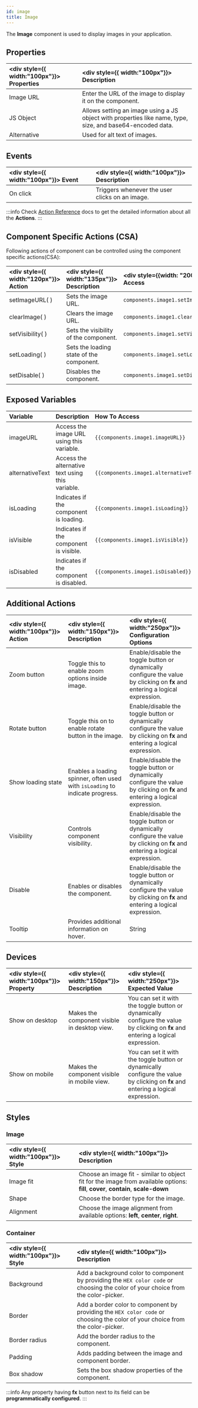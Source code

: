 ```yaml
---
id: image
title: Image
---
```


The **Image** component is used to display images in your application.

## Properties

| <div style={{ width:"100px"}}> Properties </div> | <div style={{ width:"100px"}}> Description </div>                                                         |
| :----------------------------------------------- | :-------------------------------------------------------------------------------------------------------- |
| Image URL                                        | Enter the URL of the image to display it on the component.                                                |
| JS Object                                        | Allows setting an image using a JS object with properties like name, type, size, and base64-encoded data. |
| Alternative                                      | Used for alt text of images.                                                                              |

## Events

| <div style={{ width:"100px"}}> Event </div> | <div style={{ width:"100px"}}> Description </div> |
| :------------------------------------------ | :------------------------------------------------ |
| On click                                    | Triggers whenever the user clicks on an image.    |

:::info
Check [Action Reference](/docs/actions/run-query) docs to get the detailed information about all the **Actions**.
:::

## Component Specific Actions (CSA)

Following actions of component can be controlled using the component specific actions(CSA):

| <div style={{ width:"120px"}}> Action </div> | <div style={{ width:"135px"}}> Description </div> | <div style={{width: "200px"}}> How To Access </div> |
| :------------------------------------------- | :------------------------------------------------ | :-------------------------------------------------- |
| setImageURL( )                               | Sets the image URL.                               | `components.image1.setImageURL`                     |
| clearImage( )                                | Clears the image URL.                             | `components.image1.clearImage`                      |
| setVisibility( )                             | Sets the visibility of the component.             | `components.image1.setVisibility(false)`            |
| setLoading( )                                | Sets the loading state of the component.          | `components.image1.setLoading(true)`                |
| setDisable( )                                | Disables the component.                           | `components.image1.setDisable(true)`                |

## Exposed Variables

| Variable        | Description                                      | How To Access                           |
| :-------------- | :----------------------------------------------- | :-------------------------------------- |
| imageURL        | Access the image URL using this variable.        | `{{components.image1.imageURL}}`        |
| alternativeText | Access the alternative text using this variable. | `{{components.image1.alternativeText}}` |
| isLoading       | Indicates if the component is loading.           | `{{components.image1.isLoading}}`       |
| isVisible       | Indicates if the component is visible.           | `{{components.image1.isVisible}}`       |
| isDisabled      | Indicates if the component is disabled.          | `{{components.image1.isDisabled}}`      |

## Additional Actions

| <div style={{ width:"100px"}}> Action </div> | <div style={{ width:"150px"}}> Description </div>                            | <div style={{ width:"250px"}}> Configuration Options </div>                                                                  |
| :------------------------------------------- | :--------------------------------------------------------------------------- | :--------------------------------------------------------------------------------------------------------------------------- |
| Zoom button                                  | Toggle this to enable zoom options inside image.                             | Enable/disable the toggle button or dynamically configure the value by clicking on **fx** and entering a logical expression. |
| Rotate button                                | Toggle this on to enable rotate button in the image.                         | Enable/disable the toggle button or dynamically configure the value by clicking on **fx** and entering a logical expression. |
| Show loading state                           | Enables a loading spinner, often used with `isLoading` to indicate progress. | Enable/disable the toggle button or dynamically configure the value by clicking on **fx** and entering a logical expression. |
| Visibility                                   | Controls component visibility.                                               | Enable/disable the toggle button or dynamically configure the value by clicking on **fx** and entering a logical expression. |
| Disable                                      | Enables or disables the component.                                           | Enable/disable the toggle button or dynamically configure the value by clicking on **fx** and entering a logical expression. |
| Tooltip                                      | Provides additional information on hover.                                    | String                                                                                                                       |

## Devices

| <div style={{ width:"100px"}}> Property </div> | <div style={{ width:"150px"}}> Description </div> | <div style={{ width:"250px"}}> Expected Value </div>                                                                              |
| :--------------------------------------------- | :------------------------------------------------ | :-------------------------------------------------------------------------------------------------------------------------------- |
| Show on desktop                                | Makes the component visible in desktop view.      | You can set it with the toggle button or dynamically configure the value by clicking on **fx** and entering a logical expression. |
| Show on mobile                                 | Makes the component visible in mobile view.       | You can set it with the toggle button or dynamically configure the value by clicking on **fx** and entering a logical expression. |

## Styles

### Image

| <div style={{ width:"100px"}}> Style </div> | <div style={{ width:"100px"}}> Description </div>                                                                                  |
| :------------------------------------------ | :--------------------------------------------------------------------------------------------------------------------------------- |
| Image fit                                   | Choose an image fit - similar to object fit for the image from available options: **fill**, **cover**, **contain**, **scale-down** |
| Shape                                       | Choose the border type for the image.                                                                                              |
| Alignment                                   | Choose the image alignment from available options: **left**, **center**, **right**.                                                |

### Container

| <div style={{ width:"100px"}}> Style </div> | <div style={{ width:"100px"}}> Description </div> |
| :------------------------------------------ | :------------------------| 
| Background | Add a background color to component by providing the `HEX color code` or choosing the color of your choice from the color-picker. |
| Border                                      | Add a border color to component by providing the `HEX color code` or choosing the color of your choice from the color-picker.     |
| Border radius                               | Add the border radius to the component.                                                                                           |
| Padding                                     | Adds padding between the image and component border.                                                                              |
| Box shadow                                  | Sets the box shadow properties of the component.                                                                                  | Select the box shadow color and adjust the related properties or set it programmatically using **fx**. |

:::info
Any property having **fx** button next to its field can be **programmatically configured**.
:::
